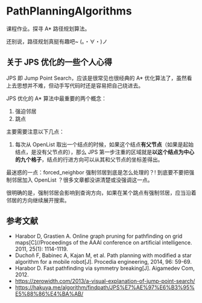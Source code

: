 # PathPlanningAlgorithms

课程作业。探寻 A* 路径规划算法。  

还别说，路径规划真挺有趣吧~ (。・∀・)ノ   

## 关于 JPS 优化的一些个人心得

JPS 即 Jump Point Search，应该是很常见也很经典的 A* 优化算法了，虽然看上去思想并不难，但动手写代码时还是容易把自己绕进去。  

JPS 优化的 A* 算法中最重要的两个概念：

1. 强迫邻居
2. 跳点


主要需要注意以下几点：

1. 每次从 OpenList 取出一个结点的时候，如果这个结点**有父节点**（如果是起始结点，是没有父节点的），那么 JPS 第一步注重的区域就是**以这个结点为中心的九个格子**，结点的行进方向可以从其和父节点的坐标差得出。

最迷惑的一点：forced_neighbor 强制邻居到底是怎么处理的？! 到底要不要把强制邻居加入 OpenList ？很多文章都没讲清楚或没强调这一点。

很明确的是，强制邻居会影响到查询方向，如果在某个跳点有强制邻居，应当沿着邻居的方向继续展开搜索。


## 参考文献

* Harabor D, Grastien A. Online graph pruning for pathfinding on grid maps[C]//Proceedings of the AAAI conference on artificial intelligence. 2011, 25(1): 1114-1119.
* Duchoň F, Babinec A, Kajan M, et al. Path planning with modified a star algorithm for a mobile robot[J]. Procedia engineering, 2014, 96: 59-69.  
* Harabor D. Fast pathfinding via symmetry breaking[J]. Aigamedev Com, 2012.
* https://zerowidth.com/2013/a-visual-explanation-of-jump-point-search/  
* https://hakuya.me/algorithm/findpath/JPS%E7%AE%97%E6%B3%95%E5%88%86%E4%BA%AB/